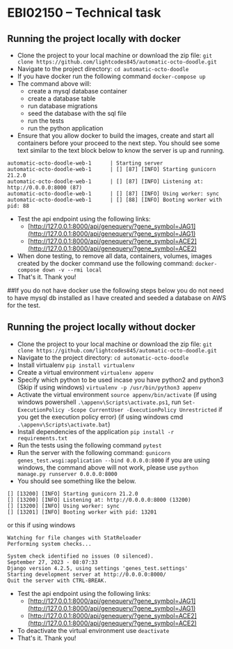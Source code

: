 # EBI02150 – Technical task

## Running the project locally with docker

- Clone the project to your local machine or download the zip file: ```git clone https://github.com/lightcodes845/automatic-octo-doodle.git```
- Navigate to the project directory: ```cd automatic-octo-doodle```
- If you have docker run the following command
```docker-compose up```
- The command above will:
  - create a mysql database container
  - create a database table
  - run database migrations
  - seed the database with the sql file
  - run the tests
  - run the python application
- Ensure that you allow docker to build the images, create and start all containers before your proceed to the next step. You should see some text similar to the text block below to know the server is up and running.
```
automatic-octo-doodle-web-1      | Starting server
automatic-octo-doodle-web-1      | [] [87] [INFO] Starting gunicorn 21.2.0
automatic-octo-doodle-web-1      | [] [87] [INFO] Listening at: http://0.0.0.0:8000 (87)
automatic-octo-doodle-web-1      | [] [87] [INFO] Using worker: sync
automatic-octo-doodle-web-1      | [] [88] [INFO] Booting worker with pid: 88
```
- Test the api endpoint using the following links:
  - [http://127.0.0.1:8000/api/genequery/?gene_symbol=JAG1](http://127.0.0.1:8000/api/genequery/?gene_symbol=JAG1)
  - [http://127.0.0.1:8000/api/genequery/?gene_symbol=ACE2](http://127.0.0.1:8000/api/genequery/?gene_symbol=ACE2)
- When done testing, to remove all data, containers, volumes, images created by the docker command use the following command:
```docker-compose down -v --rmi local```
- That's it. Thank you!

##If you do not have docker use the following steps below you do not need to have mysql db installed as I have created and seeded a database on AWS for the test.

## Running the project locally without docker

- Clone the project to your local machine or download the zip file: ```git clone https://github.com/lightcodes845/automatic-octo-doodle.git```
- Navigate to the project directory: ```cd automatic-octo-doodle```
- Install virtualenv
```pip install virtualenv```
- Create a virtual environment
```virtualenv appenv```
- Specify which python to be used incase you have python2 and python3 (Skip if using windows)
```virtualenv -p /usr/bin/python3 appenv```
- Activate the virtual environment
```source appenv/bin/activate```
(if using windows powershell ```.\appenv\Scripts\activate.ps1```, run ```Set-ExecutionPolicy -Scope CurrentUser -ExecutionPolicy Unrestricted``` if you get the execution policy error)
(if using windows cmd ```.\appenv\Scripts\activate.bat```)
- Install dependencies of the application
```pip install -r requirements.txt```
- Run the tests using the following command
```pytest```
- Run the server with the following command:
```gunicorn genes_test.wsgi:application --bind 0.0.0.0:8000```
  if you are using windows, the command above will not work, please use ```python manage.py runserver 0.0.0.0:8000```
- You should see something like the below.
```
[] [13200] [INFO] Starting gunicorn 21.2.0
[] [13200] [INFO] Listening at: http://0.0.0.0:8000 (13200)
[] [13200] [INFO] Using worker: sync
[] [13201] [INFO] Booting worker with pid: 13201
```

or this if using windows
```
Watching for file changes with StatReloader
Performing system checks...

System check identified no issues (0 silenced).
September 27, 2023 - 08:07:33
Django version 4.2.5, using settings 'genes_test.settings'
Starting development server at http://0.0.0.0:8000/
Quit the server with CTRL-BREAK.
```
- Test the api endpoint using the following links:
  - [http://127.0.0.1:8000/api/genequery/?gene_symbol=JAG1](http://127.0.0.1:8000/api/genequery/?gene_symbol=JAG1)
  - [http://127.0.0.1:8000/api/genequery/?gene_symbol=ACE2](http://127.0.0.1:8000/api/genequery/?gene_symbol=ACE2)
- To deactivate the virtual environment use ```deactivate```
- That's it. Thank you!
